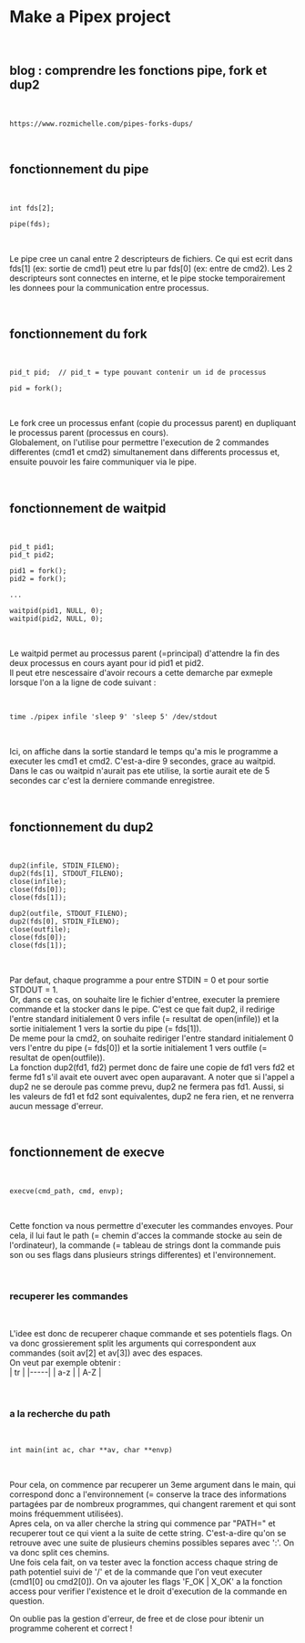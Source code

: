 # Make a Pipex project

<br>

## blog : comprendre les fonctions pipe, fork et dup2

<br>

```
https://www.rozmichelle.com/pipes-forks-dups/
```

<br>

## fonctionnement du pipe

<br>

```
int fds[2];

pipe(fds);
```

<br>

Le pipe cree un canal entre 2 descripteurs de fichiers. Ce qui est ecrit dans fds[1] (ex: sortie de cmd1) peut etre lu par fds[0] (ex: entre de cmd2). Les 2 descripteurs sont connectes en interne, et le pipe stocke temporairement les donnees pour la communication entre processus.

<br>

## fonctionnement du fork

<br>

```
pid_t pid;  // pid_t = type pouvant contenir un id de processus

pid = fork();
```

<br>

Le fork cree un processus enfant (copie du processus parent) en dupliquant le processus parent (processus en cours).
<br>
Globalement, on l'utilise pour permettre l'execution de 2 commandes differentes (cmd1 et cmd2) simultanement dans differents processus et, ensuite pouvoir les faire communiquer via le pipe.

<br>

## fonctionnement de waitpid

<br>

```
pid_t pid1;
pid_t pid2;

pid1 = fork();
pid2 = fork();

...

waitpid(pid1, NULL, 0);
waitpid(pid2, NULL, 0);
```

<br>

Le waitpid permet au processus parent (=principal) d'attendre la fin des deux processus en cours ayant pour id pid1 et pid2.
<br>
Il peut etre nescessaire d'avoir recours a cette demarche par exmeple lorsque l'on a la ligne de code suivant :

<br>

```
time ./pipex infile 'sleep 9' 'sleep 5' /dev/stdout
```

<br>

Ici, on affiche dans la sortie standard le temps qu'a mis le programme a executer les cmd1 et cmd2. C'est-a-dire 9 secondes, grace au waitpid. Dans le cas ou waitpid n'aurait pas ete utilise, la sortie aurait ete de 5 secondes car c'est la derniere commande enregistree.

<br>

## fonctionnement du dup2

<br>

```
dup2(infile, STDIN_FILENO);
dup2(fds[1], STDOUT_FILENO);
close(infile);
close(fds[0]);
close(fds[1]);

dup2(outfile, STDOUT_FILENO);
dup2(fds[0], STDIN_FILENO);
close(outfile);
close(fds[0]);
close(fds[1]);
```

<br>

Par defaut, chaque programme a pour entre STDIN = 0 et pour sortie STDOUT = 1.
<br>
Or, dans ce cas, on souhaite lire le fichier d'entree, executer la premiere commande et la stocker dans le pipe. C'est ce que fait dup2, il redirige l'entre standard initialement 0 vers infile (= resultat de open(infile)) et la sortie initialement 1 vers la sortie du pipe (= fds[1]).
<br>
De meme pour la cmd2, on souhaite rediriger l'entre standard initialement 0 vers l'entre du pipe (= fds[0]) et la sortie initialement 1 vers outfile (= resultat de open(outfile)).
<br>
La fonction dup2(fd1, fd2) permet donc de faire une copie de fd1 vers fd2 et ferme fd1 s'il avait ete ouvert avec open auparavant. A noter que si l'appel a dup2 ne se deroule pas comme prevu, dup2 ne fermera pas fd1. Aussi, si les valeurs de fd1 et fd2 sont equivalentes, dup2 ne fera rien, et ne renverra aucun message d'erreur.

<br>

## fonctionnement de execve

<br>

```
execve(cmd_path, cmd, envp);
```

<br>

Cette fonction va nous permettre d'executer les commandes envoyes. Pour cela, il lui faut le path (= chemin d'acces la commande stocke au sein de l'ordinateur), la commande (= tableau de strings dont la commande puis son ou ses flags dans plusieurs strings differentes) et l'environnement.

<br>

### recuperer les commandes

<br>

L'idee est donc de recuperer chaque commande et ses potentiels flags. On va donc grossierement split les arguments qui correspondent aux commandes (soit av[2] et av[3]) avec des espaces.
<br>
On veut par exemple obtenir :
<br>
| tr  |
|-----|
| a-z |
| A-Z |

<br>

### a la recherche du path

<br>

```
int	main(int ac, char **av, char **envp)
```
<br>

Pour cela, on commence par recuperer un 3eme argument dans le main, qui correspond donc a l'environnement (= conserve la trace des informations partagées par de nombreux programmes, qui changent rarement et qui sont moins fréquemment utilisées).
<br>
Apres cela, on va aller cherche la string qui commence par "PATH=" et recuperer tout ce qui vient a la suite de cette string. C'est-a-dire qu'on se retrouve avec une suite de plusieurs chemins possibles separes avec ':'. On va donc split ces chemins.
<br>
Une fois cela fait, on va tester avec la fonction access chaque string de path potentiel suivi de '/' et de la commande que l'on veut executer (cmd1[0] ou cmd2[0]). On va ajouter les flags 'F_OK | X_OK' a la fonction access pour verifier l'existence et le droit d'execution de la commande en question.
<br>

On oublie pas la gestion d'erreur, de free et de close pour ibtenir un programme coherent et correct !

<br>
